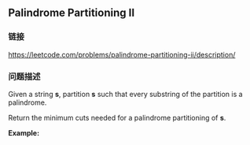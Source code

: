 ## Palindrome Partitioning II  
### 链接  
https://leetcode.com/problems/palindrome-partitioning-ii/description/  
### 问题描述
Given a string **s**, partition **s** such that every substring of the partition is a palindrome.

Return the minimum cuts needed for a palindrome partitioning of **s**.

**Example:**
